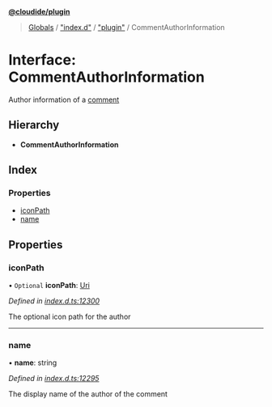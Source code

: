 **[@cloudide/plugin](../README.md)**

> [Globals](../README.md) / ["index.d"](../modules/_index_d_.md) / ["plugin"](../modules/_index_d_._plugin_.md) / CommentAuthorInformation

# Interface: CommentAuthorInformation

Author information of a [comment](#Comment)

## Hierarchy

* **CommentAuthorInformation**

## Index

### Properties

* [iconPath](_index_d_._plugin_.commentauthorinformation.md#iconpath)
* [name](_index_d_._plugin_.commentauthorinformation.md#name)

## Properties

### iconPath

• `Optional` **iconPath**: [Uri](../classes/_index_d_._plugin_.uri.md)

*Defined in [index.d.ts:12300](https://github.com/shuyaqian/cloudide-plugin-api/blob/9d985be/index.d.ts#L12300)*

The optional icon path for the author

___

### name

•  **name**: string

*Defined in [index.d.ts:12295](https://github.com/shuyaqian/cloudide-plugin-api/blob/9d985be/index.d.ts#L12295)*

The display name of the author of the comment
